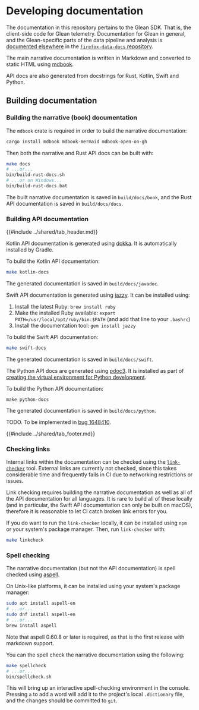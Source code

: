 # Developing documentation

The documentation in this repository pertains to the Glean SDK.  That is, the client-side code for Glean telemetry.
Documentation for Glean in general, and the Glean-specific parts of the data pipeline and analysis is [documented elsewhere](https://docs.telemetry.mozilla.org/concepts/glean/glean.html) in the [`firefox-data-docs` repository](https://github.com/mozilla/firefox-data-docs).

The main narrative documentation is written in Markdown and converted to static HTML using [mdbook](https://rust-lang.github.io/mdBook/).

API docs are also generated from docstrings for Rust, Kotlin, Swift and Python.

## Building documentation

### Building the narrative (book) documentation

The `mdbook` crate is required in order to build the narrative documentation:

```sh
cargo install mdbook mdbook-mermaid mdbook-open-on-gh
```

Then both the narrative and Rust API docs can be built with:

```sh
make docs
# ...or...
bin/build-rust-docs.sh
# ...or on Windows...
bin/build-rust-docs.bat
```

The built narrative documentation is saved in `build/docs/book`, and the Rust API documentation is saved in `build/docs/docs`.

### Building API documentation

{{#include ../shared/tab_header.md}}

<div data-lang="Kotlin" class="tab">

Kotlin API documentation is generated using [dokka](https://github.com/Kotlin/dokka).
It is automatically installed by Gradle.

To build the Kotlin API documentation:

```sh
make kotlin-docs
```

The generated documentation is saved in `build/docs/javadoc`.

</div>

<div data-lang="Swift" class="tab">

Swift API documentation is generated using [jazzy](https://github.com/realm/jazzy).
It can be installed using:

1. Install the latest Ruby: `brew install ruby`
2. Make the installed Ruby available: `export PATH=/usr/local/opt/ruby/bin:$PATH` (and add that line to your `.bashrc`)
3. Install the documentation tool: `gem install jazzy`

To build the Swift API documentation:

```sh
make swift-docs
```

The generated documentation is saved in `build/docs/swift`.

</div>

<div data-lang="Python" class="tab">

The Python API docs are generated using [pdoc3](https://pdoc3.github.io/pdoc/).
It is installed as part of [creating the virtual environment for Python development](python/setting-up-python-build-environment.html#create-a-virtual-environment).

To build the Python API documentation:

```
make python-docs
```

The generated documentation is saved in `build/docs/python`.

</div>

<div data-lang="C#" class="tab">

TODO. To be implemented in [bug 1648410](https://bugzilla.mozilla.org/show_bug.cgi?id=1648410).

</div>

{{#include ../shared/tab_footer.md}}

### Checking links

Internal links within the documentation can be checked using the [`link-checker`](https://www.npmjs.com/package/link-checker) tool.
External links are currently not checked, since this takes considerable time and frequently fails in CI due to networking restrictions or issues.

Link checking requires building the narrative documentation as well as all of the API documentation for all languages.
It is rare to build all of these locally (and in particular, the Swift API documentation can only be built on macOS), therefore it is reasonable to let CI catch broken link errors for you.

If you do want to run the `link-checker` locally, it can be installed using `npm` or your system's package manager.
Then, run `link-checker` with:

```sh
make linkcheck
```

### Spell checking

The narrative documentation (but not the API documentation) is spell checked using [aspell](http://aspell.net/).

On Unix-like platforms, it can be installed using your system's package manager:

```sh
sudo apt install aspell-en
# ...or...
sudo dnf install aspell-en
# ...or...
brew install aspell
```

Note that aspell 0.60.8 or later is required, as that is the first release with markdown support.

You can the spell check the narrative documentation using the following:

```sh
make spellcheck
# ...or...
bin/spellcheck.sh
```

This will bring up an interactive spell-checking environment in the console.
Pressing `a` to add a word will add it to the project's local `.dictionary` file, and the changes should be committed to `git`.

